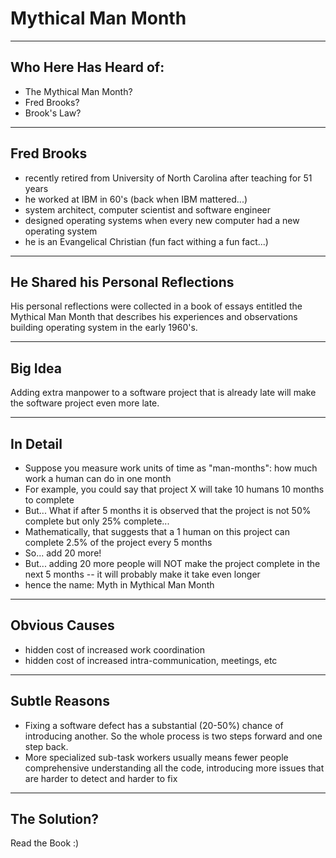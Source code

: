 # Mythical Man Month
---
## Who Here Has Heard of:

- The Mythical Man Month?
- Fred Brooks?
- Brook's Law?

---
## Fred Brooks

- recently retired from University of North Carolina after teaching for 51 years
- he worked at IBM in 60's (back when IBM mattered...)
- system architect, computer scientist and software engineer
- designed operating systems when every new computer had a new operating system
- he is an Evangelical Christian (fun fact withing a fun fact...)

---

## He Shared his Personal Reflections

His personal reflections were collected in a book of essays entitled the Mythical Man Month that describes his experiences and observations building operating system in the early 1960's.

---
## Big Idea

Adding extra manpower to a software project that is already late will make the software project even more late.

---
## In Detail

- Suppose you measure work units of time as "man-months": how much work a human can do in one month
- For example, you could say that project X will take 10 humans 10 months to complete
- But... What if after 5 months it is observed that the project is not 50% complete but only 25% complete...
- Mathematically, that suggests that a 1 human on this project can complete 2.5% of the project every 5 months
- So... add 20 more!
- But... adding 20 more people will NOT make the project complete in the next 5 months -- it will probably make it take even longer
- hence the name: Myth in Mythical Man Month

---
## Obvious Causes

- hidden cost of increased work coordination
- hidden cost of increased intra-communication, meetings, etc

---

## Subtle Reasons

- Fixing a software defect has a substantial (20-50%) chance of introducing another. So the whole process is two steps forward and one step back.
- More specialized sub-task workers usually means fewer people comprehensive understanding all the code, introducing more issues that are harder to detect and harder to fix

---

## The Solution?

Read the Book :)

